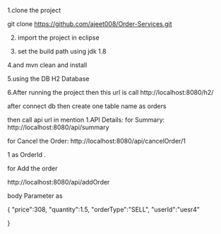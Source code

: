 1.clone the project

git clone https://github.com/ajeet008/Order-Services.git

2. import the project in eclipse 

3. set the build path using jdk 1.8

4.and mvn clean and install

5.using the DB H2 Database 

6.After running the project then this url is call http://localhost:8080/h2/

after connect db then create one table name as orders

then call api url in mention 
1.API Details:
for Summary:
http://localhost:8080/api/summary

for Cancel the Order:
http://localhost:8080/api/cancelOrder/1

1 as OrderId .

for Add the order

http://localhost:8080/api/addOrder

body Parameter as 

 {
  "price":308,
  "quantity":1.5,
  "orderType":"SELL",
   "userId":"uesr4"
   
  }
